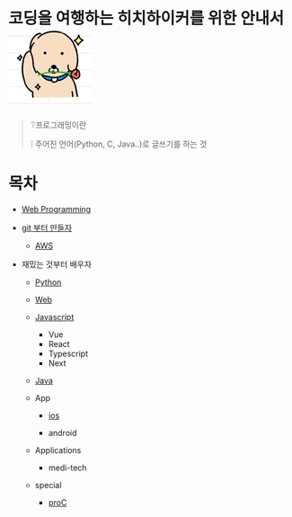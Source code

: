 # 코딩을 여행하는 히치하이커를 위한 안내서![image-20230525172525406](README.assets/dog2.jpg)

> ❔프로그래밍이란
>
> ❕ 주어진 언어(Python, C, Java..)로 글쓰기를 하는 것

# 목차

- [Web Programming](Web-curriculum)

- [git 부터 만들자](git-curriculum)

  - [AWS](Aws-curriculum)

- 재밌는 것부터 배우자

  - [Python](Python-Crawler-curriculum)

  - [Web](Web-curriculum)

  - [Javascript](Javascript-curriculum)

    - Vue
    - React
    - Typescript
    - Next

  - [Java](Java-curriculum)

  - App

    - [ios](ios-curriculum)

    - android

      

  - Applications

    - medi-tech

  - special 

    - [proC](proC-curriculum)

